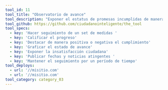 ```yaml
---
tool_id: 11
tool_title: "Observatorio de avance"
tool_description: "Exponer el estatus de promesas incumplidas de manera detallada con porcentaje de avance y calificación de satisfacción. Permite hacer seguimiento."
tool_github: https://github.com/ciudadanointeligente/the_tool
tool_specs:
  - key: 'Hacer seguimiento de un set de medidas '
  - key: 'Calificar el progreso'
  - key: 'Destacar de manera positiva o negativa el cumplimiento'
  - key: 'Graficar el estado de avance'
  - key: 'Exponer la insatisfacción ciudadana'
  - key: 'Publicar fechas y noticias atingentes '
  - key: 'Mantener el seguimiento por un período de tiempo'
tool_deploys:
  - url: '//misitio.com'
  - url: '//misitio.com'
tool_category: category_03
---
```

